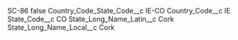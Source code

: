 <?xml version="1.0" encoding="UTF-8"?>
<CustomMetadata xmlns="http://soap.sforce.com/2006/04/metadata" xmlns:xsi="http://www.w3.org/2001/XMLSchema-instance" xmlns:xsd="http://www.w3.org/2001/XMLSchema">
    <label>SC-86</label>
    <protected>false</protected>
    <values>
        <field>Country_Code_State_Code__c</field>
        <value xsi:type="xsd:string">IE-CO</value>
    </values>
    <values>
        <field>Country_Code__c</field>
        <value xsi:type="xsd:string">IE</value>
    </values>
    <values>
        <field>State_Code__c</field>
        <value xsi:type="xsd:string">CO</value>
    </values>
    <values>
        <field>State_Long_Name_Latin__c</field>
        <value xsi:type="xsd:string">Cork</value>
    </values>
    <values>
        <field>State_Long_Name_Local__c</field>
        <value xsi:type="xsd:string">Cork</value>
    </values>
</CustomMetadata>

